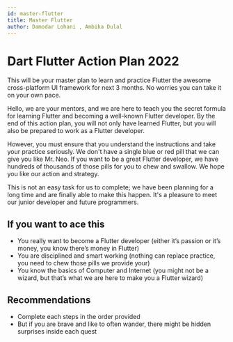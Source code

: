 ```yaml
---
id: master-flutter 
title: Master Flutter 
author: Damodar Lohani , Ambika Dulal
---
```


# Dart Flutter Action Plan 2022

This will be your master plan to learn and practice Flutter the awesome cross-platform UI framework
for next 3 months. No worries you can take it on your own pace.

Hello, we are your mentors, and we are here to teach you the secret formula for learning Flutter and
becoming a well-known Flutter developer. By the end of this action plan, you will not only have
learned Flutter, but you will also be prepared to work as a Flutter developer.

However, you must ensure that you understand the instructions and take your practice seriously. We
don't have a single blue or red pill that we can give you like Mr. Neo. If you want to be a great
Flutter developer, we have hundreds of thousands of those pills for you to chew and swallow. We hope
you like our action and strategy.

This is not an easy task for us to complete; we have been planning for a long time and are finally
able to make this happen. It's a pleasure to meet our junior developer and future programmers.

## If you want to ace this

- You really want to become a Flutter developer (either it’s passion or it’s money, you know there’s
  money in Flutter)
- You are disciplined and smart working (nothing can replace practice, you need to chew those pills
  we provide your)
- You know the basics of Computer and Internet (you might not be a wizard, but that’s what we are
  here to make you a Flutter wizard)

## Recommendations

- Complete each steps in the order provided
- But if you are brave and like to often wander, there might be hidden surprises inside each quest
